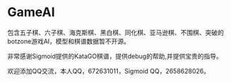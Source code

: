 # GameAI
包含五子棋、六子棋、海克斯棋、黑白棋、同化棋、亚马逊棋、不围棋、突破的botzone游戏AI，模型和棋谱数据暂不开源。


非常感谢Sigmoid提供的KataGO棋谱，提供debug的帮助,并提供宝贵的指导。


欢迎添加QQ交流，本人QQ，672631011，Sigmoid QQ，2658628026。
